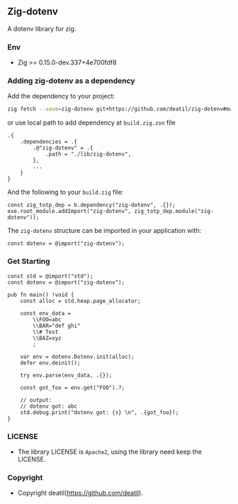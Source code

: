 ## Zig-dotenv 

A dotenv library for zig.


### Env

 - Zig >= 0.15.0-dev.337+4e700fdf8


### Adding zig-dotenv as a dependency

Add the dependency to your project:

```sh
zig fetch --save=zig-dotenv git+https://github.com/deatil/zig-dotenv#main
```

or use local path to add dependency at `build.zig.zon` file

```zig
.{
    .dependencies = .{
        .@"zig-dotenv" = .{
            .path = "./lib/zig-dotenv",
        },
        ...
    }
}
```

And the following to your `build.zig` file:

```zig
const zig_totp_dep = b.dependency("zig-dotenv", .{});
exe.root_module.addImport("zig-dotenv", zig_totp_dep.module("zig-dotenv"));
```

The `zig-dotenv` structure can be imported in your application with:

```zig
const dotenv = @import("zig-dotenv");
```


### Get Starting

~~~zig
const std = @import("std");
const dotenv = @import("zig-dotenv");

pub fn main() !void {
    const alloc = std.heap.page_allocator;

    const env_data =
        \\FOO=abc
        \\BAR="def ghi"
        \\# Test
        \\BAZ=xyz
        ;
    
    var env = dotenv.Dotenv.init(alloc);
    defer env.deinit();

    try env.parse(env_data, .{});

    const got_foo = env.get("FOO").?;

    // output: 
    // dotenv got: abc
    std.debug.print("dotenv got: {s} \n", .{got_foo});
}
~~~


### LICENSE

*  The library LICENSE is `Apache2`, using the library need keep the LICENSE.


### Copyright

*  Copyright deatil(https://github.com/deatil).
